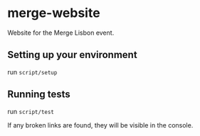 merge-website
=============

Website for the Merge Lisbon event.


## Setting up your environment

run `script/setup`


## Running tests

run `script/test`

If any broken links are found, they will be visible in the console.

